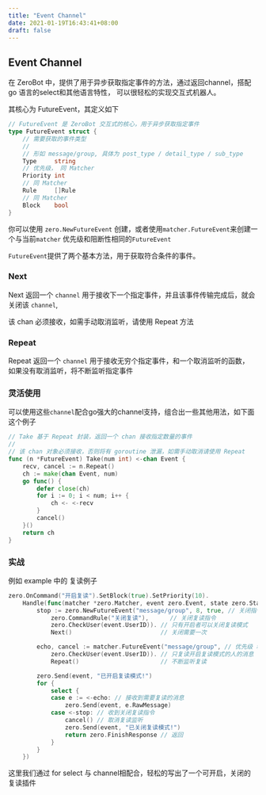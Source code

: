 ```yaml
---
title: "Event Channel"
date: 2021-01-19T16:43:41+08:00
draft: false
---
```


## Event Channel

在 ZeroBot 中，提供了用于异步获取指定事件的方法，通过返回channel，搭配 go 语言的select和其他语言特性，
可以很轻松的实现交互式机器人。

其核心为 FutureEvent，其定义如下

```go
// FutureEvent 是 ZeroBot 交互式的核心，用于异步获取指定事件
type FutureEvent struct {
    // 需要获取的事件类型
    // 
    // 形如 message/group, 具体为 post_type / detail_type / sub_type
    Type     string
    // 优先级， 同 Matcher
    Priority int
    // 同 Matcher
    Rule     []Rule
    // 同 Matcher
    Block    bool
}
```

你可以使用 `zero.NewFutureEvent` 创建，或者使用`matcher.FutureEvent`来创建一个与当前`matcher`
优先级和阻断性相同的`FutureEvent`

`FutureEvent`提供了两个基本方法，用于获取符合条件的事件。

### Next

Next 返回一个 `channel` 用于接收下一个指定事件，并且该事件传输完成后，就会关闭该 `channel`,

该 chan 必须接收，如需手动取消监听，请使用 Repeat 方法

### Repeat

 Repeat 返回一个 `channel` 用于接收无穷个指定事件，和一个取消监听的函数，
 如果没有取消监听，将不断监听指定事件

### 灵活使用

可以使用这些`channel`配合go强大的channel支持，组合出一些其他用法，如下面这个例子

```go
// Take 基于 Repeat 封装，返回一个 chan 接收指定数量的事件
//
// 该 chan 对象必须接收，否则将有 goroutine 泄漏，如需手动取消请使用 Repeat
func (n *FutureEvent) Take(num int) <-chan Event {
    recv, cancel := n.Repeat()
    ch := make(chan Event, num)
    go func() {
        defer close(ch)
        for i := 0; i < num; i++ {
            ch <- <-recv
        }
        cancel()
    }()
    return ch
}
```

### 实战

例如 example 中的 复读例子

```go
zero.OnCommand("开启复读").SetBlock(true).SetPriority(10).
    Handle(func(matcher *zero.Matcher, event zero.Event, state zero.State) zero.Response {
        stop := zero.NewFutureEvent("message/group", 8, true, // 关闭指令要比复读指令优先级高
            zero.CommandRule("关闭复读"),      // 关闭复读指令
            zero.CheckUser(event.UserID)). // 只有开启者可以关闭复读模式
            Next()                         // 关闭需要一次

        echo, cancel := matcher.FutureEvent("message/group", // 优先级 和 开启复读指令相同
            zero.CheckUser(event.UserID)). // 只复读开启复读模式的人的消息
            Repeat()                       // 不断监听复读

        zero.Send(event, "已开启复读模式!")
        for {
            select {
            case e := <-echo: // 接收到需要复读的消息
                zero.Send(event, e.RawMessage)
            case <-stop: // 收到关闭复读指令
                cancel() // 取消复读监听
                zero.Send(event, "已关闭复读模式!")
                return zero.FinishResponse // 返回
            }
        }
    })
```

这里我们通过 for select 与 channel相配合，轻松的写出了一个可开启，关闭的复读插件
